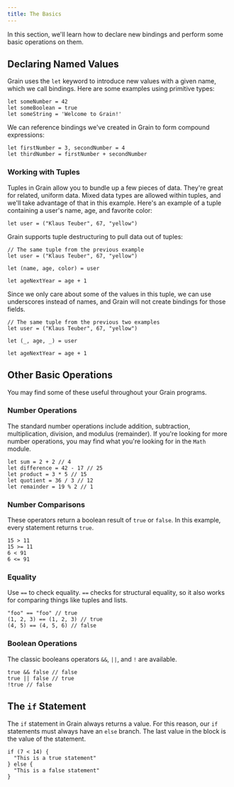 ```yaml
---
title: The Basics
---
```


In this section, we'll learn how to declare new bindings and perform some basic operations on them.

## Declaring Named Values

Grain uses the `let` keyword to introduce new values with a given name, which we call bindings. Here are some examples using primitive types:

```grain
let someNumber = 42
let someBoolean = true
let someString = 'Welcome to Grain!'
```

We can reference bindings we've created in Grain to form compound expressions:

```grain
let firstNumber = 3, secondNumber = 4
let thirdNumber = firstNumber + secondNumber
```

### Working with Tuples

Tuples in Grain allow you to bundle up a few pieces of data. They're great for related, uniform data. Mixed data types are allowed within tuples, and we'll take advantage of that in this example. Here's an example of a tuple containing a user's name, age, and favorite color:

```grain
let user = ("Klaus Teuber", 67, "yellow")
```

Grain supports tuple destructuring to pull data out of tuples:

```grain
// The same tuple from the previous example
let user = ("Klaus Teuber", 67, "yellow")

let (name, age, color) = user

let ageNextYear = age + 1
```

Since we only care about some of the values in this tuple, we can use underscores instead of names, and Grain will not create bindings for those fields.

```grain
// The same tuple from the previous two examples
let user = ("Klaus Teuber", 67, "yellow")

let (_, age, _) = user

let ageNextYear = age + 1
```

## Other Basic Operations

You may find some of these useful throughout your Grain programs.

### Number Operations

The standard number operations include addition, subtraction, multiplication, division, and modulus (remainder). If you're looking for more number operations, you may find what you're looking for in the `Math` module.

```grain
let sum = 2 + 2 // 4
let difference = 42 - 17 // 25
let product = 3 * 5 // 15
let quotient = 36 / 3 // 12
let remainder = 19 % 2 // 1
```

### Number Comparisons

These operators return a boolean result of `true` or `false`. In this example, every statement returns `true`.

```grain
15 > 11
15 >= 11
6 < 91
6 <= 91
```

### Equality

Use `==` to check equality. `==` checks for structural equality, so it also works for comparing things like tuples and lists.

```grain
"foo" == "foo" // true
(1, 2, 3) == (1, 2, 3) // true
(4, 5) == (4, 5, 6) // false
```

### Boolean Operations

The classic booleans operators `&&`, `||`, and `!` are available.

```grain
true && false // false
true || false // true
!true // false
```

## The `if` Statement

The `if` statement in Grain always returns a value. For this reason, our `if` statements must always have an `else` branch. The last value in the block is the value of the statement.

```grain
if (7 < 14) {
  "This is a true statement"
} else {
  "This is a false statement"
}
```

